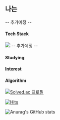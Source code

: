 <!--
**YANGSEOKWOO/YANGSEOKWOO** is a ✨ _special_ ✨ repository because its `README.md` (this file) appears on your GitHub profile.

Here are some ideas to get you started:

- 🔭 I’m currently working on ...
- 🌱 I’m currently learning ...
- 👯 I’m looking to collaborate on ...
- 🤔 I’m looking for help with ...
- 💬 Ask me about ...
- 📫 How to reach me: ...
- 😄 Pronouns: ...
- ⚡ Fun fact: ...
-->

 ## 나는
 
 -- 추가예정 --
 
 
 #### Tech Stack
 <img src="https://img.shields.io/badge/Python-3776AB?style=flat&logo=Python&logoColor=white"/>
 -- 추가예정 --
 
 
 #### Studying
 
 #### Interest
 
 #### Algorithm
[![Solved.ac
프로필](http://mazassumnida.wtf/api/mini/generate_badge?boj={didtjrdn030})](https://solved.ac/{didtjrdn030})


[![Hits](https://hits.seeyoufarm.com/api/count/incr/badge.svg?url=https%3A%2F%2Fgithub.com%2FYANGSEOKWOO&count_bg=%23EAB5F1&title_bg=%23DC88F3&icon=hey.svg&icon_color=%23E7E7E7&title=welcome&edge_flat=false)](https://hits.seeyoufarm.com)

![Anurag's GitHub stats](https://github-readme-stats.vercel.app/api?username=YANGSEOKWOO&show_icons=true&theme=radical)
